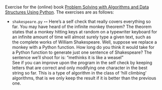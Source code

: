 Exercise for the (online) book [Problem Solving with Algorithms and Data Structures Using Python](http://interactivepython.org/runestone/static/pythonds/index.html#). The exercises are as follows:

* `shakespeare.py` **--** Here’s a self check that really covers everything so far. You may have heard of the infinite monkey theorem? The theorem states that a monkey hitting keys at random on a typewriter keyboard for an infinite amount of time will almost surely type a given text, such as the complete works of William Shakespeare. Well, suppose we replace a monkey with a Python function. How long do you think it would take for a Python function to generate just one sentence of Shakespeare? The sentence we’ll shoot for is: “methinks it is like a weasel”  
See if you can improve upon the program in the self check by keeping letters that are correct and only modifying one character in the best string so far. This is a type of algorithm in the class of ‘hill climbing’ algorithms, that is we only keep the result if it is better than the previous one.

 